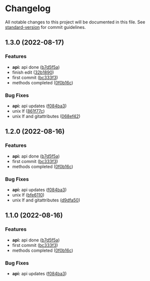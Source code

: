 # Changelog

All notable changes to this project will be documented in this file. See [standard-version](https://github.com/conventional-changelog/standard-version) for commit guidelines.

## 1.3.0 (2022-08-17)


### Features

* **api:** api done ([b7d5f5a](https://github.com/jhderojasUVa/analyted-frontend-todo/commit/b7d5f5aa42c4dccc61e841ff14b00d0f6907284c))
* finish edit ([32b1890](https://github.com/jhderojasUVa/analyted-frontend-todo/commit/32b1890d1427163c8789535df1d8ef53db042399))
* first commit ([bc333f3](https://github.com/jhderojasUVa/analyted-frontend-todo/commit/bc333f394b7741b513b96100cc9a27518f2bb1c4))
* methods completed ([0f0b16c](https://github.com/jhderojasUVa/analyted-frontend-todo/commit/0f0b16c125c85b22c92b0c359babd41a47f688a6))


### Bug Fixes

* **api:** api updates ([f084ba3](https://github.com/jhderojasUVa/analyted-frontend-todo/commit/f084ba3d048b8339c9353e91c38a7e30f71d6052))
* unix lf ([861f77c](https://github.com/jhderojasUVa/analyted-frontend-todo/commit/861f77c6ed2f032c025853d8e2bbc88dcd03ffc8))
* unix lf and gitattributes ([068ef42](https://github.com/jhderojasUVa/analyted-frontend-todo/commit/068ef42976c8df1192be31e23215fbc7dbcaca9b))

## 1.2.0 (2022-08-16)


### Features

* **api:** api done ([b7d5f5a](https://github.com/jhderojasUVa/analyted-frontend-todo/commit/b7d5f5aa42c4dccc61e841ff14b00d0f6907284c))
* first commit ([bc333f3](https://github.com/jhderojasUVa/analyted-frontend-todo/commit/bc333f394b7741b513b96100cc9a27518f2bb1c4))
* methods completed ([0f0b16c](https://github.com/jhderojasUVa/analyted-frontend-todo/commit/0f0b16c125c85b22c92b0c359babd41a47f688a6))


### Bug Fixes

* **api:** api updates ([f084ba3](https://github.com/jhderojasUVa/analyted-frontend-todo/commit/f084ba3d048b8339c9353e91c38a7e30f71d6052))
* unix lf ([bfe6110](https://github.com/jhderojasUVa/analyted-frontend-todo/commit/bfe61106f2064e6189c636fe4b7cba922fee1520))
* unix lf and gitattributes ([d9dfa50](https://github.com/jhderojasUVa/analyted-frontend-todo/commit/d9dfa50ee6069cb4201e0f8eb45df1929878cc43))

## 1.1.0 (2022-08-16)


### Features

* **api:** api done ([b7d5f5a](https://github.com/jhderojasUVa/analyted-frontend-todo/commit/b7d5f5aa42c4dccc61e841ff14b00d0f6907284c))
* first commit ([bc333f3](https://github.com/jhderojasUVa/analyted-frontend-todo/commit/bc333f394b7741b513b96100cc9a27518f2bb1c4))
* methods completed ([0f0b16c](https://github.com/jhderojasUVa/analyted-frontend-todo/commit/0f0b16c125c85b22c92b0c359babd41a47f688a6))


### Bug Fixes

* **api:** api updates ([f084ba3](https://github.com/jhderojasUVa/analyted-frontend-todo/commit/f084ba3d048b8339c9353e91c38a7e30f71d6052))
